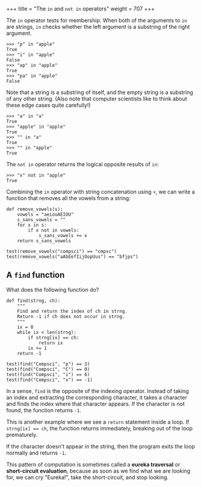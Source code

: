 +++
title = "The ``in`` and ``not in`` operators"
weight = 707
+++

The ``in`` operator tests for membership. When both of the arguments to ``in``
are strings, ``in`` checks whether the left argument is a substring of the right
argument.

```
>>> "p" in "apple"
True
>>> "i" in "apple"
False
>>> "ap" in "apple"
True
>>> "pa" in "apple"
False
```

Note that a string is a substring of itself, and the empty string is a 
substring of any other string. (Also note that computer scientists 
like to think about these edge cases quite carefully!) 

```
>>> "a" in "a"
True
>>> "apple" in "apple"
True
>>> "" in "a"
True
>>> "" in "apple"
True
```
    
The ``not in`` operator returns the logical opposite results of ``in``: 

```
>>> "x" not in "apple"
True
```

Combining the ``in`` operator with string concatenation using ``+``, we can
write a function that removes all the vowels from a string:

```
def remove_vowels(s):
    vowels = "aeiouAEIOU"
    s_sans_vowels = ""
    for x in s:
        if x not in vowels:
            s_sans_vowels += x
    return s_sans_vowels 
           
test(remove_vowels("compsci") == "cmpsc")
test(remove_vowels("aAbEefIijOopUus") == "bfjps")
```

## A ``find`` function

What does the following function do?

```
def find(strng, ch):
    """
    Find and return the index of ch in strng.  
    Return -1 if ch does not occur in strng.
    """
    ix = 0
    while ix < len(strng):
        if strng[ix] == ch:
            return ix
        ix += 1
    return -1
            
test(find("Compsci", "p") == 3)
test(find("Compsci", "C") == 0)
test(find("Compsci", "i") == 6)
test(find("Compsci", "x") == -1)
```    

In a sense, ``find`` is the opposite of the indexing operator. Instead of taking
an index and extracting the corresponding character, it takes a character and
finds the index where that character appears. If the character is not found,
the function returns ``-1``.

This is another example where we see a ``return`` statement inside a loop.
If ``strng[ix] == ch``, the function returns immediately, breaking out of
the loop prematurely.

If the character doesn't appear in the string, then the program exits the loop
normally and returns ``-1``.

This pattern of computation is sometimes called a **eureka traversal** or
**short-circuit evaluation**,  because as soon as we find what we are looking for, 
we can cry "Eureka!", take the short-circuit, and stop looking.